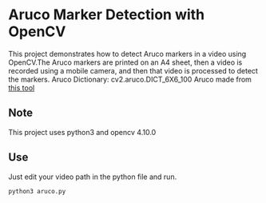 # Aruco Marker Detection with OpenCV
This project demonstrates how to detect Aruco markers in a video using OpenCV.The Aruco markers are printed on an A4 sheet, then a video is recorded using a mobile camera, and then that video is processed to detect the markers.
Aruco Dictionary: cv2.aruco.DICT_6X6_100
Aruco made from [this tool](https://chev.me/arucogen/)

## Note
This project uses python3 and opencv 4.10.0

## Use
Just edit your video path in the python file and run.
```
python3 aruco.py
```
